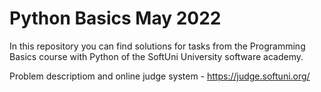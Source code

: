 # Python Basics May 2022
In this repository you can find solutions for tasks from the Programming Basics course with Python of the SoftUni University software academy.

Problem descriptiom and online judge system - https://judge.softuni.org/
